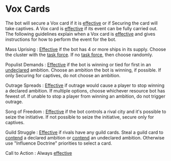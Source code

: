 # Vox Cards

The bot will secure a Vox card if it is <ins>effective</ins> or if Securing the card will take captives. A Vox card is <ins>effective</ins> if its event can be fully carried out. The following guidelines explain when a Vox card is <ins>effective</ins> and gives instructions for how to perform the event for the bot.

Mass Uprising
: <ins>Effective</ins> if the bot has 4 or more ships in its supply. Choose the cluster with the <ins>task force</ins>. If no <ins>task force</ins>, then choose randomly.

Populist Demands
: <ins>Effective</ins> if the bot is winning or tied for first in an <ins>undeclared</ins> ambition. Choose an ambition the bot is winning, if possible. If only Securing for captives, do not choose an ambition.

Outrage Spreads
: <ins>Effective</ins> if outrage would cause a player to stop winning a declared ambition. If multiple options, choose whichever resource bot has fewest of. If unable to stop a player from winning an ambition, do not trigger outrage.

Song of Freedom
: <ins>Effective</ins> if the bot controls a rival city and it's possible to seize the initiative. If not possible to seize the initiative, secure only for captives.

Guild Struggle
: <ins>Effective</ins> if rivals have any guild cards. Steal a guild card to <ins>contend</ins> a declared ambition or <ins>contend</ins> an undeclared ambition. Otherwise use "Influence Doctrine" priorities to select a card.

Call to Action
: Always <ins>effective</ins>

<div class="pagebreak"> </div>
